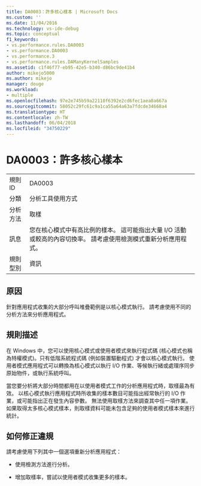 ```yaml
---
title: DA0003：許多核心樣本 | Microsoft Docs
ms.custom: ''
ms.date: 11/04/2016
ms.technology: vs-ide-debug
ms.topic: conceptual
f1_keywords:
- vs.performance.rules.DA0003
- vs.performance.DA0003
- vs.performance.3
- vs.performance.rules.DAManyKernelSamples
ms.assetid: c1f46f77-eb95-42e5-b340-d86bc9de41b4
author: mikejo5000
ms.author: mikejo
manager: douge
ms.workload:
- multiple
ms.openlocfilehash: 97e2e745b59a22110f6392e2cd6fec1aea0a667a
ms.sourcegitcommit: 58052c29fc61c9a1ca55a64a63a7fdcde34668a4
ms.translationtype: HT
ms.contentlocale: zh-TW
ms.lasthandoff: 06/04/2018
ms.locfileid: "34750229"
---
```

# <a name="da0003-many-kernel-samples"></a>DA0003：許多核心樣本
|||  
|-|-|  
|規則 ID|DA0003|  
|分類|分析工具使用方式|  
|分析方法|取樣|  
|訊息|您在核心模式中有高比例的樣本。 這可能指出大量 I/O 活動或較高的內容切換率。 請考慮使用檢測模式重新分析應用程式。|  
|規則型別|資訊|  
  
## <a name="cause"></a>原因  
 針對應用程式收集的大部分呼叫堆疊範例是以核心模式執行。 請考慮使用不同的分析方法來分析應用程式。  
  
## <a name="rule-description"></a>規則描述  
 在 Windows 中，您可以使用核心模式或使用者模式來執行程式碼  (核心模式也稱為特權模式)。只有低階系統程式碼 (例如裝置驅動程式) 才會以核心模式執行。 使用者模式應用程式可以轉換為核心模式以執行 I/O 作業、等候執行緒或處理序同步原始物件，或執行系統呼叫。  
  
 當您要分析將大部分時間都用在以使用者模式工作的分析應用程式時，取樣最為有效。 以核心模式執行應用程式時所收集的樣本數目可能指出經常執行的 I/O 作業，或可能指出正在發生內容參數。 無法使用取樣方法來調查其中任一項作業。 如果取得太多核心模式樣本，則取樣資料可能未包含足夠的使用者模式樣本來進行統計。  
  
## <a name="how-to-fix-violations"></a>如何修正違規  
 請考慮使用下列其中一個選項重新分析應用程式：  
  
-   使用檢測方法進行分析。  
  
-   增加取樣率，嘗試以使用者模式收集更多的樣本。